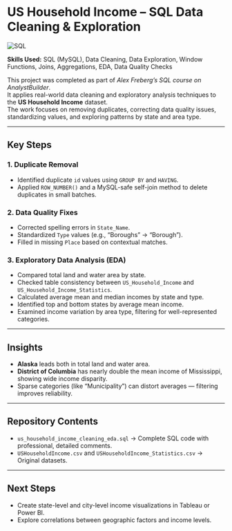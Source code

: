 # US Household Income – SQL Data Cleaning & Exploration  
![SQL](https://img.shields.io/badge/SQL-MySQL-blue?logo=mysql&logoColor=white)  

**Skills Used:** SQL (MySQL), Data Cleaning, Data Exploration, Window Functions, Joins, Aggregations, EDA, Data Quality Checks  

This project was completed as part of *Alex Freberg’s SQL course on AnalystBuilder*.  
It applies real-world data cleaning and exploratory analysis techniques to the **US Household Income** dataset.  
The work focuses on removing duplicates, correcting data quality issues, standardizing values, and exploring patterns by state and area type.  

---

## Key Steps  

### 1. Duplicate Removal  
- Identified duplicate `id` values using `GROUP BY` and `HAVING`.  
- Applied `ROW_NUMBER()` and a MySQL-safe self-join method to delete duplicates in small batches.  

### 2. Data Quality Fixes  
- Corrected spelling errors in `State_Name`.  
- Standardized `Type` values (e.g., “Boroughs” → “Borough”).  
- Filled in missing `Place` based on contextual matches.  

### 3. Exploratory Data Analysis (EDA)  
- Compared total land and water area by state.  
- Checked table consistency between `US_Household_Income` and `US_Household_Income_Statistics`.  
- Calculated average mean and median incomes by state and type.  
- Identified top and bottom states by average mean income.  
- Examined income variation by area type, filtering for well-represented categories.  

---

## Insights  
- **Alaska** leads both in total land and water area.  
- **District of Columbia** has nearly double the mean income of Mississippi, showing wide income disparity.  
- Sparse categories (like “Municipality”) can distort averages — filtering improves reliability.  

---

## Repository Contents  
- `us_household_income_cleaning_eda.sql` → Complete SQL code with professional, detailed comments.  
- `USHouseholdIncome.csv` and `USHouseholdIncome_Statistics.csv` → Original datasets.  

---

## Next Steps  
- Create state-level and city-level income visualizations in Tableau or Power BI.  
- Explore correlations between geographic factors and income levels.  
